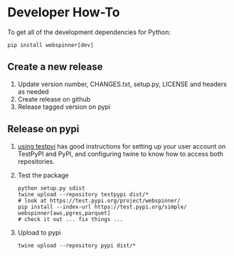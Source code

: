 # Developer How-To

To get all of the development dependencies for Python:

```
pip install webspinner[dev]
```

## Create a new release

1. Update version number, CHANGES.txt, setup.py, LICENSE and headers as needed
2. Create release on github
3. Release tagged version on pypi
    
## Release on pypi

1. [using testpyi](https://packaging.python.org/guides/using-testpypi/) has good instructions for setting up your user account on TestPyPI and PyPI, and configuring twine to know how to access both repositories.
2. Test the package

    ```
    python setup.py sdist
    twine upload --repository testpypi dist/*
    # look at https://test.pypi.org/project/webspinner/
    pip install --index-url https://test.pypi.org/simple/ webspinner[aws,pgres,parquet]
    # check it out ... fix things ...
    ```

3. Upload to pypi

    ```
    twine upload --repository pypi dist/*
    ```
